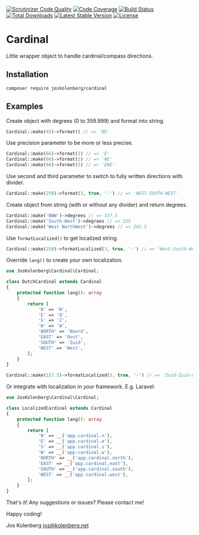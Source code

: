 [![Scrutinizer Code Quality](https://scrutinizer-ci.com/g/joskolenberg/cardinal/badges/quality-score.png?b=master)](https://scrutinizer-ci.com/g/joskolenberg/cardinal/?branch=master)
[![Code Coverage](https://scrutinizer-ci.com/g/joskolenberg/cardinal/badges/coverage.png?b=master)](https://scrutinizer-ci.com/g/joskolenberg/cardinal/?branch=master)
[![Build Status](https://scrutinizer-ci.com/g/joskolenberg/cardinal/badges/build.png?b=master)](https://scrutinizer-ci.com/g/joskolenberg/cardinal/build-status/master)
[![Total Downloads](https://poser.pugx.org/joskolenberg/cardinal/downloads)](https://packagist.org/packages/joskolenberg/cardinal)
[![Latest Stable Version](https://poser.pugx.org/joskolenberg/cardinal/v/stable)](https://packagist.org/packages/joskolenberg/cardinal)
[![License](https://poser.pugx.org/joskolenberg/cardinal/license)](https://packagist.org/packages/joskolenberg/cardinal)

# Cardinal
Little wrapper object to handle cardinal/compass directions.

## Installation
```
composer require joskolenberg/cardinal
```

## Examples
Create object with degrees (0 to 359.999) and format into string.
```php
Cardinal::make(45)->format() // => 'NE'
```

Use precision parameter to be more or less precise.
```php
Cardinal::make(66)->format(1) // => 'E'
Cardinal::make(66)->format(2) // => 'NE'
Cardinal::make(66)->format(3) // => 'ENE'
```

Use second and third parameter to switch to fully written directions with divider.
```php
Cardinal::make(250)->format(3, true, '-') // => 'WEST-SOUTH-WEST'
```

Create object from string (with or without any divider) and return degrees.
```php
Cardinal::make('NNW')->degrees // => 337.5
Cardinal::make('South-West')->degrees // => 225
Cardinal::make('West NorthWest')->degrees // => 292.5
```

Use ```formatLocalized()``` to get localized string.
```php
Cardinal::make(250)->formatLocalized(3, true, '-') // => 'West-South-West'
```

Override ```lang()``` to create your own localization.
```php
use JosKolenberg\Cardinal\Cardinal;

class DutchCardinal extends Cardinal
{
    protected function lang(): array
    {
        return [
            'N' => 'N',
            'E' => 'O',
            'S' => 'Z',
            'W' => 'W',
            'NORTH' => 'Noord',
            'EAST' => 'Oost',
            'SOUTH' => 'Zuid',
            'WEST' => 'West',
        ];
    }
}
```
```php
Cardinal::make(157.5)->formatLocalized(3, true, '-') // => 'Zuid-Zuid-Oost'
```

Or integrate with localization in your framework. E.g. Laravel:
```php
use JosKolenberg\Cardinal\Cardinal;

class LocalizedCardinal extends Cardinal
{
    protected function lang(): array
    {
        return [
            'N' => __('app.cardinal.n'),
            'E' => __('app.cardinal.e'),
            'S' => __('app.cardinal.s'),
            'W' => __('app.cardinal.w'),
            'NORTH' => __('app.cardinal.north'),
            'EAST' => __('app.cardinal.east'),
            'SOUTH' => __('app.cardinal.south'),
            'WEST' => __('app.cardinal.west'),
        ];
    }
}
```



That's it! Any suggestions or issues? Please contact me!

Happy coding!

Jos Kolenberg <jos@kolenberg.net>